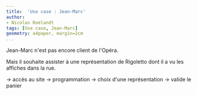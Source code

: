 ```yaml
---
title:  'Use case : Jean-Marc'
author:
- Nicolas Roelandt
tags: [Use case, Jean-Marc]
geometry: a4paper, margin=2cm
...
```



Jean-Marc n'est pas encore client de l'Opéra.

Mais il souhaite assister à une représentation de Rigoletto dont il a vu les affiches dans la rue.

-> accès au site
-> programmation
-> choix d'une représentation
-> valide le panier
